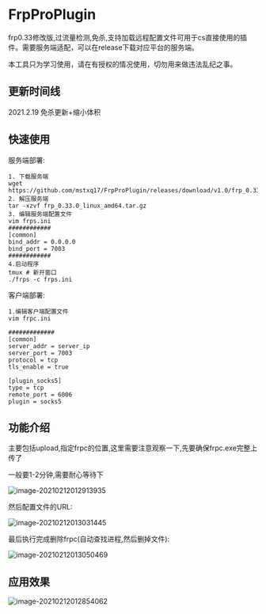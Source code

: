 # FrpProPlugin
 frp0.33修改版,过流量检测,免杀,支持加载远程配置文件可用于cs直接使用的插件。需要服务端适配，可以在release下载对应平台的服务端。

本工具只为学习使用，请在有授权的情况使用，切勿用来做违法乱纪之事。

## 更新时间线

2021.2.19 免杀更新+缩小体积



## 快速使用

服务端部署:

```
1. 下载服务端
wget https://github.com/mstxq17/FrpProPlugin/releases/download/v1.0/frp_0.33.0_linux_amd64.tar.gz
2. 解压服务端
tar -xzvf frp_0.33.0_linux_amd64.tar.gz
3. 编辑服务端配置文件
vim frps.ini
############
[common]
bind_addr = 0.0.0.0
bind_port = 7003
############
4.启动程序
tmux # 新开窗口
./frps -c frps.ini
```



客户端部署:

```
1.编辑客户端配置文件
vim frpc.ini

#############
[common]
server_addr = server_ip
server_port = 7003
protocol = tcp
tls_enable = true

[plugin_socks5]
type = tcp
remote_port = 6006
plugin = socks5
```



## 功能介绍

主要包括upload,指定frpc的位置,这里需要注意观察一下,先要确保frpc.exe完整上传了

一般要1-2分钟,需要耐心等待下

![image-20210212012913935](README.assets/image-20210212012913935.png)

然后配置文件的URL:

![image-20210212013031445](README.assets/image-20210212013031445.png)

最后执行完成删除frpc(自动查找进程,然后删掉文件):

![image-20210212013050469](README.assets/image-20210212013050469.png)



## 应用效果

![image-20210212012854062](README.assets/image-20210212012854062.png)
